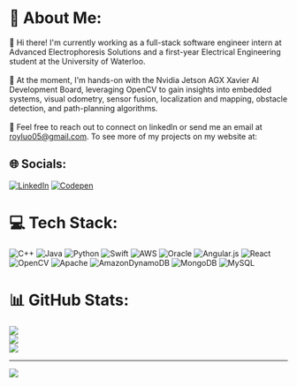# 💫 About Me:
👋 Hi there! I'm currently working as a full-stack software engineer intern at Advanced Electrophoresis Solutions and a first-year Electrical Engineering student at the University of Waterloo.<br><br>🚀 At the moment, I'm hands-on with the Nvidia Jetson AGX Xavier AI Development Board, leveraging OpenCV to gain insights into embedded systems, visual odometry, sensor fusion, localization and mapping, obstacle detection, and path-planning algorithms.<br><br>🔗 Feel free to reach out to connect on linkedln or send me an email at royluo05@gmail.com. To see more of my projects on my website at: 


## 🌐 Socials:
[![LinkedIn](https://img.shields.io/badge/LinkedIn-%230077B5.svg?logo=linkedin&logoColor=white)](https://linkedin.com/in/https://www.linkedin.com/in/ee-royluo/) [![Codepen](https://img.shields.io/badge/Codepen-000000?style=for-the-badge&logo=codepen&logoColor=white)](https://codepen.io/https://codepen.io/Roy-Luo-the-solid) 

# 💻 Tech Stack:
![C++](https://img.shields.io/badge/c++-%2300599C.svg?style=for-the-badge&logo=c%2B%2B&logoColor=white) ![Java](https://img.shields.io/badge/java-%23ED8B00.svg?style=for-the-badge&logo=openjdk&logoColor=white) ![Python](https://img.shields.io/badge/python-3670A0?style=for-the-badge&logo=python&logoColor=ffdd54) ![Swift](https://img.shields.io/badge/swift-F54A2A?style=for-the-badge&logo=swift&logoColor=white) ![AWS](https://img.shields.io/badge/AWS-%23FF9900.svg?style=for-the-badge&logo=amazon-aws&logoColor=white) ![Oracle](https://img.shields.io/badge/Oracle-F80000?style=for-the-badge&logo=oracle&logoColor=white) ![Angular.js](https://img.shields.io/badge/angular.js-%23E23237.svg?style=for-the-badge&logo=angularjs&logoColor=white) ![React](https://img.shields.io/badge/react-%2320232a.svg?style=for-the-badge&logo=react&logoColor=%2361DAFB) ![OpenCV](https://img.shields.io/badge/opencv-%23white.svg?style=for-the-badge&logo=opencv&logoColor=white) ![Apache](https://img.shields.io/badge/apache-%23D42029.svg?style=for-the-badge&logo=apache&logoColor=white) ![AmazonDynamoDB](https://img.shields.io/badge/Amazon%20DynamoDB-4053D6?style=for-the-badge&logo=Amazon%20DynamoDB&logoColor=white) ![MongoDB](https://img.shields.io/badge/MongoDB-%234ea94b.svg?style=for-the-badge&logo=mongodb&logoColor=white) ![MySQL](https://img.shields.io/badge/mysql-%2300000f.svg?style=for-the-badge&logo=mysql&logoColor=white)
# 📊 GitHub Stats:
![](https://github-readme-stats.vercel.app/api?username=ryouol&theme=dark&hide_border=true&include_all_commits=false&count_private=true)<br/>
![](https://github-readme-streak-stats.herokuapp.com/?user=ryouol&theme=dark&hide_border=true)<br/>
![](https://github-readme-stats.vercel.app/api/top-langs/?username=ryouol&theme=dark&hide_border=true&include_all_commits=false&count_private=true&layout=compact)

---
[![](https://visitcount.itsvg.in/api?id=ryouol&icon=2&color=1)](https://visitcount.itsvg.in)

